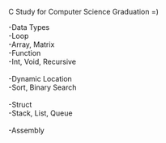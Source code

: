 C Study for Computer Science Graduation =)

-Data Types                        <br>
-Loop                              <br>
-Array, Matrix                     <br>
-Function                          <br>
  -Int, Void, Recursive            <br>      
-Dynamic Location                  <br>
-Sort, Binary Search               <br>  
-Struct                            <br>
-Stack, List, Queue                <br>    
-Assembly                          <br>
